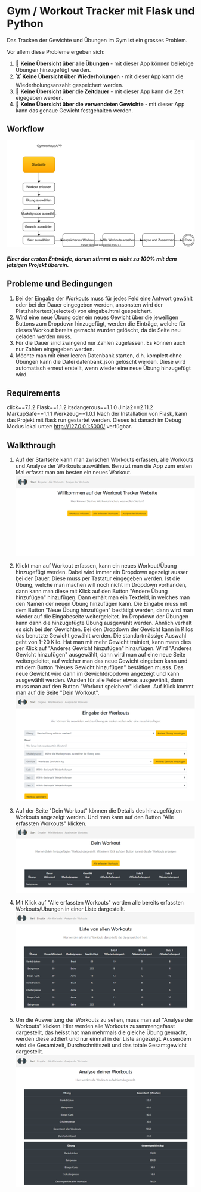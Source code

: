 
# Gym / Workout Tracker mit Flask und Python

Das Tracken der Gewichte und Übungen im Gym ist ein grosses Problem.

Vor allem diese Probleme ergeben sich:

1. 🧐 **Keine Übersicht über alle Übungen** - mit dieser App können beliebige Übungen hinzugefügt werden.
2. 🏋 **Keine Übersicht über Wiederholungen** - mit dieser App kann die Wiederholungsanzahlt gespeichert werden.
3. 💨 **Keine Übersicht über die Zeitdauer** - mit dieser App kann die Zeit eigegeben werden.
4. 🔩 **Keine Übersicht über die verwendeten Gewichte** - mit dieser App kann das genaue Gewicht festgehalten werden.
## Workflow 
![barbell](gymworkout/static/bootstrap-4.5.3-dist/Bilder/workflow.svg)
##### Einer der ersten Entwürfe, darum stimmt es nicht zu 100% mit dem jetzigen Projekt überein.
## Probleme und Bedingungen
1. Bei der Eingabe der Workouts muss für jedes Feld eine Antwort gewählt oder bei der Dauer eingegeben werden, ansonsten 
wird der Platzhaltertext(selected) von eingabe.html gespeichert. 
2. Wird eine neue Übung oder ein neues Gewicht über die jeweiligen Buttons zum Dropdown hinzugefügt, werden die Einträge,
welche für dieses Workout bereits gemacht wurden gelöscht, da die Seite neu geladen werden muss.
3. Für die Dauer sind zwingend nur Zahlen zugelassen. Es können auch nur Zahlen eingegeben werden.
4. Möchte man mit einer leeren Datenbank starten, d.h. komplett ohne Übungen kann die Datei datenbank.json
gelöscht werden. Diese wird automatisch erneut erstellt, wenn wieder eine neue Übung hinzugefügt wird. 
## Requirements
click==7.1.2
Flask==1.1.2
itsdangerous==1.1.0
Jinja2==2.11.2
MarkupSafe==1.1.1
Werkzeug==1.0.1
Nach der Installation von Flask,
kann das Projekt mit flask run gestartet werden. Dieses ist danach im Debug Modus lokal unter: http://127.0.0.1:5000/ verfügbar.
## Walkthrough
1. Auf der Startseite kann man zwischen Workouts erfassen, alle Workouts und Analyse der Workouts auswählen. Benutzt man 
die App zum ersten Mal erfasst man am besten ein neues Workout. 
![start](gymworkout/static/bootstrap-4.5.3-dist/Bilder/start.PNG)

2. Klickt man auf Workout erfassen, kann ein neues Workout/Übung hinzugefügt werden.
Dabei wird immer ein Dropdown agezeigt ausser bei der Dauer. Diese muss per Tastatur eingegeben werden. 
Ist die Übung, welche man machen will noch nicht im Dropdown vorhanden, dann kann man diese mit Klick auf den 
Button "Andere Übung hinzufügen" hinzufügen. Dann erhält man ein Textfeld, in welches man den Namen der neuen 
Übung hinzufügen kann. Die Eingabe muss mit dem Button "Neue Übung hinzufügen" bestätigt werden, dann wird man wieder
auf die Eingabeseite weitergeleitet. Im Dropdown der Übungen kann dann die hinzugefügte Übung ausgewählt werden.
Ähnlich verhält es sich bei den Gewichten. Bei den Dropdown der Gewicht kann in Kilos das benutzte Gewicht gewählt 
werden. Die standartmässige Auswahl geht von 1-20 Kilo. Hat man mit mehr Gewicht trainiert, kann mann dies per Klick auf
"Anderes Gewicht hinzufügen" hinzufügen. Wird "Anderes Gewicht hinzufügen" ausgewählt, dann wird man auf eine neue Seite 
weitergeleitet, auf welcher man das neue Gewicht eingeben kann und mit dem Button "Neues Gewicht hinzufügen" bestätigen musss.
Das neue Gewicht wird dann im Gewichtdropdown angezeigt und kann ausgewählt werden.
Wurden für alle Felder etwas ausgewählt, dann muss man auf den Button "Workout speichern" klicken.
Auf Klick kommt man auf die Seite "Dein Workout".
![workout erfassen](gymworkout/static/bootstrap-4.5.3-dist/Bilder/workout_erfassen.PNG)
3. Auf der Seite "Dein Workout" können die Details des hinzugefügten Workouts angezeigt werden. Und man kann auf den
Button "Alle erfassten Workouts" klicken.
![dein workout](gymworkout/static/bootstrap-4.5.3-dist/Bilder/dein_workout.PNG)
4. Mit Klick auf "Alle erfassten Workouts" werden alle bereits erfassten Workouts/Übungen in einer Liste dargestellt.
![liste workouts](gymworkout/static/bootstrap-4.5.3-dist/Bilder/liste_workouts.PNG)
5. Um die Auswertung der Workouts zu sehen, muss man auf "Analyse der Workouts" klicken. Hier werden alle Workouts 
zusammengefasst dargestellt, das heisst hat man mehrmals die gleiche Übung gemacht, werden diese addiert und nur einmal in der Liste
angezeigt. Ausserdem wird die Gesamtzeit, Durchschnittszeit und das totale Gesamtgewicht dargestellt.
![liste workouts](gymworkout/static/bootstrap-4.5.3-dist/Bilder/analyse.PNG)